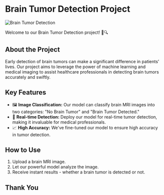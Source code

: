 # Brain Tumor Detection Project

![Brain Tumor Detection](images/project_banner.jpg)

Welcome to our Brain Tumor Detection project! 🧠🔍

## About the Project

Early detection of brain tumors can make a significant difference in patients' lives. Our project aims to leverage the power of machine learning and medical imaging to assist healthcare professionals in detecting brain tumors accurately and swiftly.

## Key Features

- 🖼️ **Image Classification:** Our model can classify brain MRI images into two categories: "No Brain Tumor" and "Brain Tumor Detected."
- 🚀 **Real-time Detection:** Deploy our model for real-time tumor detection, making it invaluable for medical professionals.
- 📈 **High Accuracy:** We've fine-tuned our model to ensure high accuracy in tumor detection.

## How to Use

1. Upload a brain MRI image.
2. Let our powerful model analyze the image.
3. Receive instant results - whether a brain tumor is detected or not.

## Thank You 
